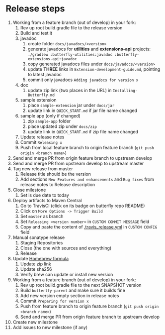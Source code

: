 # Release steps

1. Working from a feature branch (out of develop) in your fork:
   1. Rev up root build.gradle file to the release version
   1. Build and test it
   1. javadoc
      1. create folder `docs/javadocs/<version>`
      1. generate javadocs for **utilities** and **extensions-api** projects: `./gradlew :butterfly-utilities:javadoc :butterfly-extensions-api:javadoc`
      1. copy generated javadocs files under `docs/javadocs/<version>`
      1. update **THREE** links in `Extension-development-guide.md`, pointing to latest javadoc
      1. commit only javadocs `Adding javadocs for version x`
   1. doc
      1. update zip link (two places in the URL) in `Installing-Butterfly.md`
   1. sample extension
      1. place `sample-extension` jar under `docs/jar`
      1. update link in `QUICK_START.md` if jar file name changed
   1. sample app (only if changed)
      1. zip `sample-app` folder
      1. place updated zip under `docs/zip`
      1. update link in `QUICK_START.md` if zip file name changed
   1. Update release notes
   1. Commit `Releasing x`
   1. Push from local feature branch to origin feature branch (`git push origin <branch name>`)
1. Send and merge PR from origin feature branch to upstream develop
1. Send and merge PR from upstream develop to upstream master
1. Tag new release from master
   1. Release title should be the version
   1. Add sections `New Features and enhancements` and `Bug fixes` from release notes to Release description
1. Close milestone
   1. Set is due date to today
1. Deploy artifacts to Maven Central
   1. Go to TravisCI (click on its badge on butterfly repo README)
   1. Click on `More Options -> Trigger Build`
   1. Set `master` as branch
   1. Set `Releasing <version number>` in `CUSTOM COMMIT MESSAGE` field
   1. Copy and paste the content of [.travis_release.yml](.travis_release.yml) in `CUSTOM CONFIG` field
1. Manual sonatype release
   1. Staging Repositories
   1. Close (the one with sources and everything)
   1. Release
1. Update [Homebrew formula](https://github.com/paypal/homebrew-butterfly/blob/master/Formula/butterfly.rb)
   1. Update zip link
   1. Update sha256
   1. Verify brew can update or install new version
1. Working from a feature branch (out of develop) in your fork:
   1. Rev up root build.gradle file to the next SNAPSHOT version
   1. Build `butterlfy-parent` and make sure it builds fine
   1. Add new version empty section in release notes
   1. Commit `Preparing for version x`
   1. Push from feature branch to origin feature branch (`git push origin <branch name>`)
   1. Send and merge PR from origin feature branch to upstream develop
1. Create new milestone
1. Add issues to new milestone (if any)